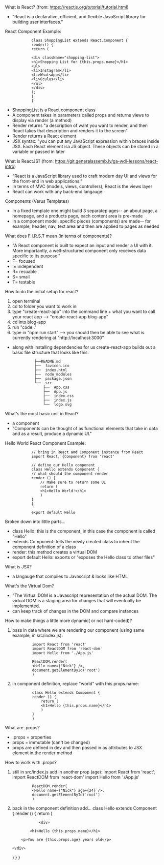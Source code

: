 What is React? (from: https://reactjs.org/tutorial/tutorial.html)

* "React is a declarative, efficient, and flexible JavaScript library for building user interfaces."

React Component Example:

                class ShoppingList extends React.Component {
                render() {
                return (

                <div className="shopping-list">
                <h1>Shopping List for {this.props.name}</h1>
                <ul>
                <li>Instagram</li>
                <li>WhatsApp</li>
                <li>Oculus</li>
                </ul>
                </div>
                );
                }
                }

* ShoppingList is a React component class
* A component takes in parameters called props and returns views to display via render (a method)
* Render returns "a description of waht you want to render, and then React takes that description and renders it to the screen"
* Render returns a React element
* JSX syntax: "you can put any JavaScript expression within braces inside JSX. Each React element isa JS object. These objects can be stored in a variable or passed in later

What is ReactJS? (from: https://git.generalassemb.ly/ga-wdi-lessons/react-intro)

* "React is a JavaScript library used to craft modern day UI and views for the front-end in web applications."
* In terms of MVC (models, views, controllers), React is the views layer
* React can work with any back-end langauge

Components (Verus Templates)

* In a fixed template one might build 3 separatep ages-- an about page, a homepage, and a products page, each content area is pre-made
* In a component model, specific pieces (components) are made-- for example, header, nav, text area and then are applied to pages as needed

What does F.I.R.S.T mean (in terms of components)?

* "A React component is built to expect an input and render a UI with it. More importantly, a well-structured component only receives data specific to its purpose."
* F= focused
* I= independent
* R= resuable
* S= small
* T= testable

How to do the initial setup for react?

1.  open terminal
2.  cd to folder you want to work in
3.  type "create-react-app" into the command line + what you want to call your react app --> "create-react-app blog-app"
4.  cd into blog-app
5.  run "code ."
6.  type in "npm run start" --> you should then be able to see what is currently rendering at "http://localhost:3000"

* along with installing dependencies for us create-react-app builds out a basic file structure that looks like this:

                ├──README.md
                ├──  favicon.ico
                ├──  index.html
                ├──  node_modules
                ├──  package.json
                └──  src
                    ├──  App.css
                    ├──  App.js
                    ├──  index.css
                    ├──  index.js
                    └──  logo.svg

What's the most basic unit in React?

* a component
* "Components can be thought of as functional elements that take in data and as a result, produce a dynamic UI."

Hello World React Component Example:

                // bring in React and Component instance from React
                import React, {Component} from 'react'

                // define our Hello component
                class Hello extends Component {
                // what should the component render
                render () {
                    // Make sure to return some UI
                    return (
                    <h1>Hello World!</h1>
                    )
                }
                }

                export default Hello

Broken down into little parts...

* class Hello: this is the component, in this case the component is called "Hello"
* extends Component: tells the newly created class to inherit the component definition of a class
* render: this method creates a virtual DOM
* export default Hello: exports or "exposes the Hello class to other files"

What is JSX?

* a langauge that compiles to Javascript & looks like HTML

What's the Virtual Dom?

* "The Virtual DOM is a Javascript representation of the actual DOM. The virtual DOM is a staging area for changes that will eventually be implemented.
* can keep track of changes in the DOM and compare instances

How to make things a little more dynamic( or not hard-coded)?

1.  pass in data where we are rendering our component (using same example, in src/index.js):

                 import React from 'react'
                 import ReactDOM from 'react-dom'
                 import Hello from './App.js'

                 ReactDOM.render(
                 <Hello name={"Nick"} />,
                 document.getElementById('root')
                 )

2.  in component definition, replace "world" with this.props.name:

                 class Hello extends Component {
                 render () {
                     return (
                     <h1>Hello {this.props.name}</h1>
                     )
                 }
                 }

What are .props?

* .props = properties
* props = immutable (can't be changed)
* props are defined in dev and then passed in as attributes to JSX element in the render method

How to work with .props?

1.  still in src/index.js add in another prop (age):
    import React from 'react';
    import ReactDOM from 'react-dom'
    import Hello from './App.js'

                 ReactDOM.render(
                 <Hello name={"Nick"} age={24} />,
                 document.getElementById('root')
                 )

2.  back in the component definition add...
    class Hello extends Component {
    render () {
    return (

                    <div>

                <h1>Hello {this.props.name}</h1>

            <p>You are {this.props.age} years old</p>

        </div>

    )
    }
    }
